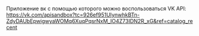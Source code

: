 Приложение вк с помощью которого можно воспользоваться VK API:
https://vk.com/apisandbox?tc=926ef951UIynwhkBTn-ZdyDAUbEpwigwyaWOMq6XuqPqsrNxM_IO4Z73IDN2R_xG&ref=catalog_recent
